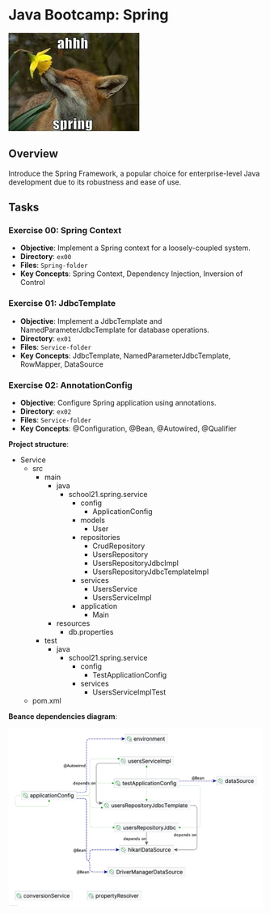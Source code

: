 # Java Bootcamp: Spring

![Spring](misc/images/spring.jpeg)

## Overview
Introduce the Spring Framework, a popular choice for enterprise-level Java development due to its robustness and ease of use.

## Tasks

### Exercise 00: Spring Context
- **Objective**: Implement a Spring context for a loosely-coupled system.
- **Directory**: `ex00`
- **Files**: `Spring-folder`
- **Key Concepts**: Spring Context, Dependency Injection, Inversion of Control

### Exercise 01: JdbcTemplate
- **Objective**: Implement a JdbcTemplate and NamedParameterJdbcTemplate for database operations.
- **Directory**: `ex01`
- **Files**: `Service-folder`
- **Key Concepts**: JdbcTemplate, NamedParameterJdbcTemplate, RowMapper, DataSource

### Exercise 02: AnnotationConfig
- **Objective**: Configure Spring application using annotations.
- **Directory**: `ex02`
- **Files**: `Service-folder`
- **Key Concepts**: @Configuration, @Bean, @Autowired, @Qualifier


**Project structure**:
- Service
    - src
        - main
            - java
                - school21.spring.service
                    - config
                        - ApplicationConfig
                    - models
                        - User
                    - repositories
                        - CrudRepository
                        - UsersRepository
                        - UsersRepositoryJdbcImpl
                        - UsersRepositoryJdbcTemplateImpl
                    - services
                        - UsersService
                        - UsersServiceImpl
                    - application
                        - Main
            - resources
                -   db.properties
        - test
            - java
                - school21.spring.service
                    - config
                        - TestApplicationConfig
                    - services
                        - UsersServiceImplTest
    -   pom.xml

**Beance dependencies diagram**:

![Diagram](misc/images/applicationConfig.png)
